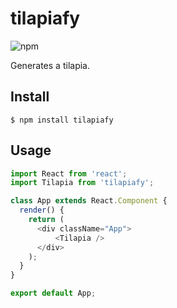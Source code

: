# tilapiafy

![npm](https://img.shields.io/npm/v/tilapiafy.svg)

Generates a tilapia.

## Install

```
$ npm install tilapiafy
```

## Usage

```js
import React from 'react';
import Tilapia from 'tilapiafy';

class App extends React.Component {
  render() {
    return (
      <div className="App">
          <Tilapia />
      </div>
    );
  }
}

export default App;
```
